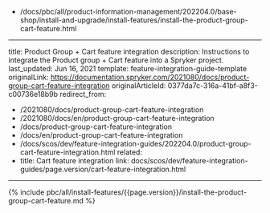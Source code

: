   - /docs/pbc/all/product-information-management/202204.0/base-shop/install-and-upgrade/install-features/install-the-product-group-cart-feature.html
---
title: Product Group + Cart feature integration
description: Instructions to integrate the Product group + Cart feature into a Spryker project.
last_updated: Jun 16, 2021
template: feature-integration-guide-template
originalLink: https://documentation.spryker.com/2021080/docs/product-group-cart-feature-integration
originalArticleId: 0377da7c-316a-41bf-a8f3-c00736e18b9b
redirect_from:
  - /2021080/docs/product-group-cart-feature-integration
  - /2021080/docs/en/product-group-cart-feature-integration
  - /docs/product-group-cart-feature-integration
  - /docs/en/product-group-cart-feature-integration
  - /docs/scos/dev/feature-integration-guides/202204.0/product-group-cart-feature-integration.html
related:
  - title: Cart feature integration
    link: docs/scos/dev/feature-integration-guides/page.version/cart-feature-integration.html
---

{% include pbc/all/install-features/{{page.version}}/install-the-product-group-cart-feature.md %} <!-- To edit, see /_includes/pbc/all/install-features/202204.0/install-the-product-group-cart-feature.md -->
